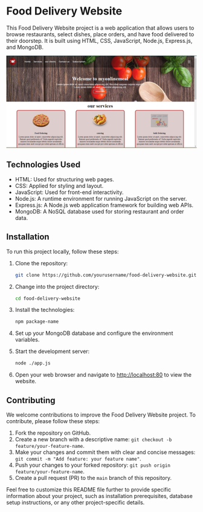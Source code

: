 # Food Delivery Website

This Food Delivery Website project is a web application that allows users to browse restaurants, select dishes, place orders, and have food delivered to their doorstep. It is built using HTML, CSS, JavaScript, Node.js, Express.js, and MongoDB.

![food delivery website](https://github.com/yashsonisde2003/Food-delivery-website/blob/main/static/images/demo.png)

## Technologies Used

- HTML: Used for structuring web pages.
- CSS: Applied for styling and layout.
- JavaScript: Used for front-end interactivity.
- Node.js: A runtime environment for running JavaScript on the server.
- Express.js: A Node.js web application framework for building web APIs.
- MongoDB: A NoSQL database used for storing restaurant and order data.


## Installation

To run this project locally, follow these steps:

1. Clone the repository:

   ```bash
   git clone https://github.com/yourusername/food-delivery-website.git
   ```

2. Change into the project directory:

   ```bash
   cd food-delivery-website
   ```

3. Install the technologies:

   ```bash
   npm package-name
   ```

4. Set up your MongoDB database and configure the environment variables.

5. Start the development server:

   ```bash
   node ./app.js
   ```

6. Open your web browser and navigate to [http://localhost:80](http://localhost:80) to view the website.


## Contributing

We welcome contributions to improve the Food Delivery Website project. To contribute, please follow these steps:

1. Fork the repository on GitHub.
2. Create a new branch with a descriptive name: `git checkout -b feature/your-feature-name`.
3. Make your changes and commit them with clear and concise messages: `git commit -m "Add feature: your feature name"`.
4. Push your changes to your forked repository: `git push origin feature/your-feature-name`.
5. Create a pull request (PR) to the `main` branch of this repository.


Feel free to customize this README file further to provide specific information about your project, such as installation prerequisites, database setup instructions, or any other project-specific details.
